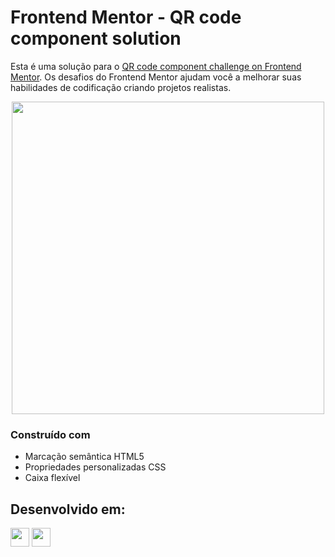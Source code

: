 # Frontend Mentor - QR code component solution

Esta é uma solução para o [QR code component challenge on Frontend Mentor](https://www.frontendmentor.io/challenges/qr-code-component-iux_sIO_H). 
Os desafios do Frontend Mentor ajudam você a melhorar suas habilidades de codificação criando projetos realistas.

<div align="center">
  <img src="https://github.com/HumbertoFox/repository/assets/126817628/67c8ae24-c0e8-497f-b45e-1c85aff3e30d" width="500px"/>
</div>

### Construído com

- Marcação semântica HTML5
- Propriedades personalizadas CSS
- Caixa flexível
## Desenvolvido em:

<div>
  <img src="https://cdn.jsdelivr.net/gh/devicons/devicon/icons/html5/html5-original.svg" width="30px"/>
  <img src="https://cdn.jsdelivr.net/gh/devicons/devicon/icons/css3/css3-original.svg" width="30px"/>
</div>
